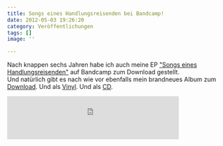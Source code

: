 ```yaml
---
title: Songs eines Handlungsreisenden bei Bandcamp!
date: 2012-05-03 19:26:20
category: Veröffentlichungen
tags: []
image: ''

---
```


Nach knappen sechs Jahren habe ich auch meine EP ["Songs eines Handlungsreisenden"](http://www.misantropolis.de/musik/songs-eines-handlungsreisenden) auf Bandcamp zum Download gestellt.  
Und natürlich gibt es nach wie vor ebenfalls mein brandneues Album zum [Download](http://misanthrop.bandcamp.com/album/das-ungeheuer-und-sein-kritiker). Und als [Vinyl](http://www.hhv.de/item_275457.html). Und als [CD](http://www.hhv.de/item_275456.html).  
<iframe width="400" height="100" style="position: relative; display: block; width: 400px; height: 100px;" src="http://bandcamp.com/EmbeddedPlayer/v=2/album=1931040234/size=venti/bgcol=FFFFFF/linkcol=4285BB/" allowtransparency="true" frameborder="0"></iframe>
